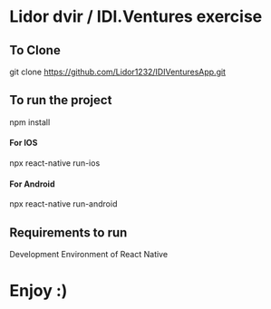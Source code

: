 
# Lidor dvir / IDI.Ventures exercise

## To Clone

git clone https://github.com/Lidor1232/IDIVenturesApp.git

## To run the project

npm install

#### For IOS

npx react-native run-ios

#### For Android

npx react-native run-android

## Requirements to run

Development Environment of React Native

# Enjoy :)
